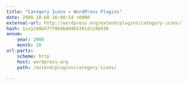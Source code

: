 ```yaml
---
title: "Category Icons « WordPress Plugins"
date: 2008-10-08 16:00:54 +0000
external-url: http://wordpress.org/extend/plugins/category-icons/
hash: 1ca1248b477f06db0d465381dc246936
annum:
    year: 2008
    month: 10
url-parts:
    scheme: http
    host: wordpress.org
    path: /extend/plugins/category-icons/

---
```



